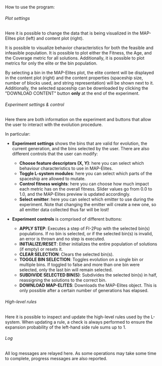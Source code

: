 How to use the program:
###### Plot settings
Here it is possible to change the data that is being visualized in the MAP-Elites plot (left) and content plot (right).

It is possible to visualize behavior characteristics for both the feasible and infeasible population. It is possible to plot either the Fitness, the Age, and the Coverage metric for all solutions. Additionally, it is possible to plot metrics for only the elite or the bin population.

By selecting a bin in the MAP-Elites plot, the elite content will be displayed in the content plot (right) and the content properties (spaceship size, number of blocks used, and string representation) will be shown next to it. Additionally, the selected spaceship can be downloaded by clicking the "DOWNLOAD CONTENT" button **only** at the end of the experiment.

###### Experiment settings & control
Here there are both information on the experiment and buttons that allow the user to interact with the evolution procedure.

In particular:
- **Experiment settings** shows the bins that are valid for evolution, the current generation, and the bins selected by the user. There are also different controls that the user can modify:
    - **Choose feature descriptors (X, Y)**: here you can select which behaviour characteristics to use in MAP-Elites.
    - **Toggle L-system modules**: here you can select which parts of the spaceship are allowed to mutate.
    - **Control fitness weights**: here you can choose how much impact each metric has on the overall fitness. Slider values go from 0.0 to 1.0, and the MAP-Elites preview is updated accordingly.
    - **Select emitter**: here you can select which emitter to use during the experiment. Note that changing the emitter will create a new one, so all emitter data collected thus far will be lost!

- **Experiment controls** is comprised of different buttons:
    - **APPLY STEP**: Executes a step of FI-2Pop with the selected bin(s) populations. If no bin is selected, or if the selected bin(s) is invalid, an error is thrown and no step is executed.
    - **INITIALIZE/RESET**: Either initializes the entire population of solutions (if empty) or resets it.
    - **CLEAR SELECTION**: Clears the selected bin(s).
    - **TOGGLE BIN SELECTION**: Toggles evolution on a single bin or multiple bins. If toggled to false and more than one bin were selected, only the last bin will remain selected.
    - **SUBDIVIDE SELECTED BIN(S)**: Subdivides the selected bin(s) in half, reassigning the solutions to the correct bin.
    - **DOWNLOAD MAP-ELITES**: Downloads the MAP-Elites object. This is only possible after a certain number of generations has elapsed.

###### High-level rules
Here it is possible to inspect and update the high-level rules used by the L-system. When updating a rule, a check is always performed to ensure the expansion probability of the left-hand side rule sums up to 1.

###### Log
All log messages are relayed here. As some operations may take some time to complete, progress messages are also reported.